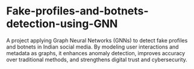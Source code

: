 # Fake-profiles-and-botnets-detection-using-GNN
A project applying Graph Neural Networks (GNNs) to detect fake profiles and botnets in Indian social media. By modeling user interactions and metadata as graphs, it enhances anomaly detection, improves accuracy over traditional methods, and strengthens digital trust and cybersecurity.
